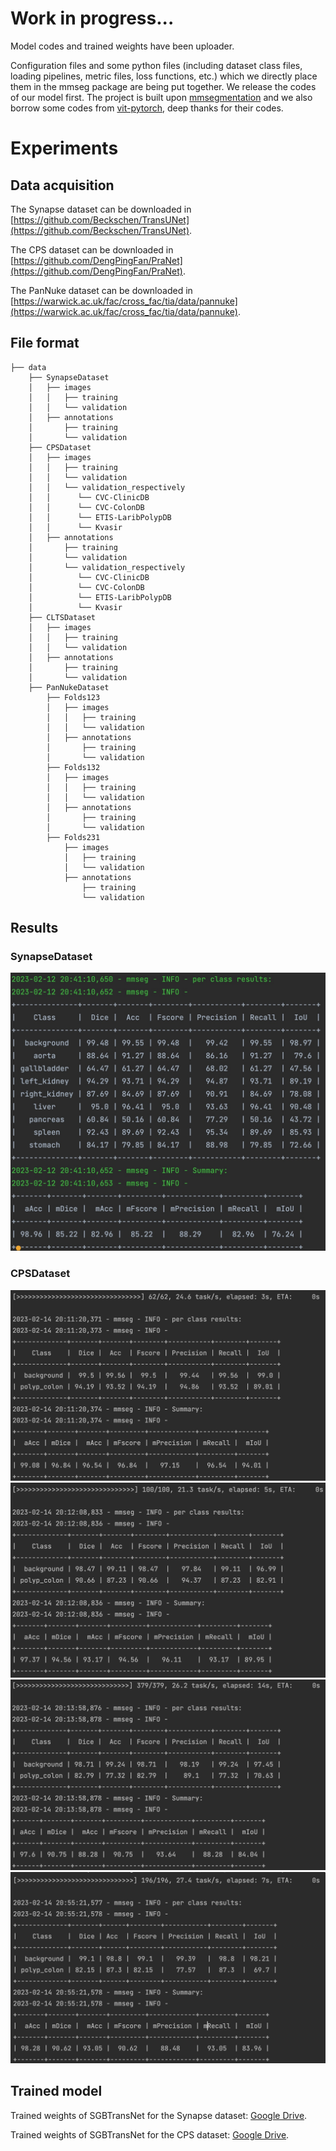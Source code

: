# Work in progress...

Model codes and trained weights have been uploader.

Configuration files and some python files (including dataset class files, loading pipelines, metric files, loss functions, etc.) which we directly place them in the mmseg package are being put together. We release the codes of our model first. The project is built upon [mmsegmentation](https://github.com/open-mmlab/mmsegmentation) and we also borrow some codes from [vit-pytorch](https://github.com/lucidrains/vit-pytorch), deep thanks for their codes.

# Experiments
## Data acquisition
The Synapse dataset can be downloaded in [https://github.com/Beckschen/TransUNet](https://github.com/Beckschen/TransUNet).

The CPS dataset can be downloaded in [https://github.com/DengPingFan/PraNet](https://github.com/DengPingFan/PraNet).

The PanNuke dataset can be downloaded in [https://warwick.ac.uk/fac/cross_fac/tia/data/pannuke](https://warwick.ac.uk/fac/cross_fac/tia/data/pannuke).
## File format
```
├── data
    ├── SynapseDataset
    │   ├── images
    │   │   ├── training
    │   │   └── validation
    │   ├── annotations
    │       ├── training
    │       └── validation
    ├── CPSDataset
    │   ├── images
    │   │   ├── training
    │   │   └── validation
    │   │   └── validation_respectively
    │   │      └── CVC-ClinicDB
    │   │      └── CVC-ColonDB
    │   │      └── ETIS-LaribPolypDB
    │   │      └── Kvasir
    │   ├── annotations
    │       ├── training
    │       └── validation
    │       └── validation_respectively
    │          └── CVC-ClinicDB
    │          └── CVC-ColonDB
    │          └── ETIS-LaribPolypDB
    │          └── Kvasir
    ├── CLTSDataset
    │   ├── images
    │   │   ├── training
    │   │   └── validation
    │   ├── annotations
    │       ├── training
    │       └── validation
    ├── PanNukeDataset
        ├── Folds123
        │   ├── images
        │   │   ├── training
        │   │   └── validation
        │   ├── annotations
        │       ├── training
        │       └── validation
        ├── Folds132
        │   ├── images
        │   │   ├── training
        │   │   └── validation
        │   ├── annotations
        │       ├── training
        │       └── validation
        ├── Folds231
            ├── images
            │   ├── training
            │   └── validation
            ├── annotations
                ├── training
                └── validation
```
## Results
### SynapseDataset
![image](https://github.com/BerenChou/SGBTransNet/blob/main/results/Synapae_Results.jpg)
### CPSDataset
![image](https://github.com/BerenChou/SGBTransNet/blob/main/results/CVC-ClinicDB_Results.jpg)
![image](https://github.com/BerenChou/SGBTransNet/blob/main/results/Kvasir_Results.jpg)
![image](https://github.com/BerenChou/SGBTransNet/blob/main/results/CVC-ColonDB_Results.jpg)
![image](https://github.com/BerenChou/SGBTransNet/blob/main/results/ETIS_Results.jpg)
## Trained model
Trained weights of SGBTransNet for the Synapse dataset: [Google Drive](https://drive.google.com/file/d/1VR-3Nyz1yq2foorOZY-dxmCvhcyz-R9S/view?usp=sharing).

Trained weights of SGBTransNet for the CPS dataset: [Google Drive](https://drive.google.com/file/d/1jdrLCooxc03hhsAD5t9JBkhYTZFDE9fm/view?usp=sharing).
